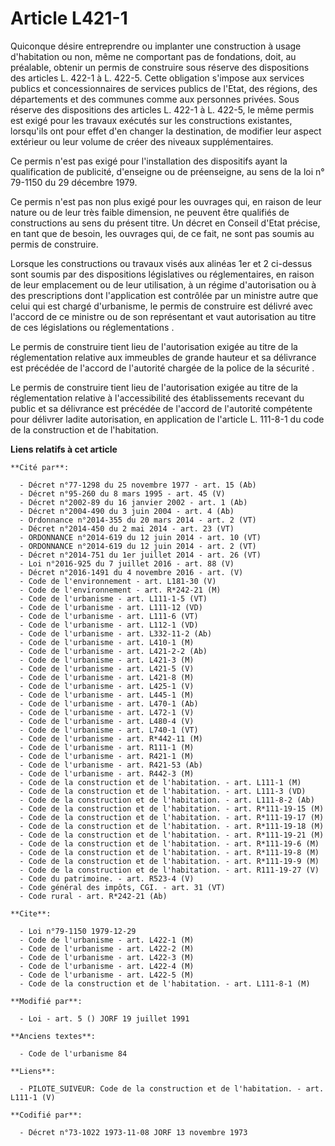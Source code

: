 # Article L421-1

Quiconque désire entreprendre ou implanter une construction à usage d'habitation ou non, même ne comportant pas de
fondations, doit, au préalable, obtenir un permis de construire sous réserve des dispositions des articles L. 422-1 à L.
422-5. Cette obligation s'impose aux services publics et concessionnaires de services publics de l'Etat, des régions, des
départements et des communes comme aux personnes privées. Sous réserve des dispositions des articles L. 422-1 à L. 422-5, le
même permis est exigé pour les travaux exécutés sur les constructions existantes, lorsqu'ils ont pour effet d'en changer la
destination, de modifier leur aspect extérieur ou leur volume de créer des niveaux supplémentaires.

Ce permis n'est pas exigé pour l'installation des dispositifs ayant la qualification de publicité, d'enseigne ou de
préenseigne, au sens de la loi n° 79-1150 du 29 décembre 1979.

Ce permis n'est pas non plus exigé pour les ouvrages qui, en raison de leur nature ou de leur très faible dimension, ne
peuvent être qualifiés de constructions au sens du présent titre. Un décret en Conseil d'Etat précise, en tant que de besoin,
les ouvrages qui, de ce fait, ne sont pas soumis au permis de construire.

Lorsque les constructions ou travaux visés aux alinéas 1er et 2 ci-dessus sont soumis par des dispositions législatives ou
réglementaires, en raison de leur emplacement ou de leur utilisation, à un régime d'autorisation ou à des prescriptions dont
l'application est contrôlée par un ministre autre que celui qui est chargé d'urbanisme, le permis de construire est délivré
avec l'accord de ce ministre ou de son représentant et vaut autorisation au titre de ces législations ou réglementations .

Le permis de construire tient lieu de l'autorisation exigée au titre de la réglementation relative aux immeubles de grande
hauteur et sa délivrance est précédée de l'accord de l'autorité chargée de la police de la sécurité .

Le permis de construire tient lieu de l'autorisation exigée au titre de la réglementation relative à l'accessibilité des
établissements recevant du public et sa délivrance est précédée de l'accord de l'autorité compétente pour délivrer ladite
autorisation, en application de l'article L. 111-8-1 du code de la construction et de l'habitation.

**Liens relatifs à cet article**

	**Cité par**:

	  - Décret n°77-1298 du 25 novembre 1977 - art. 15 (Ab)
	  - Décret n°95-260 du 8 mars 1995 - art. 45 (V)
	  - Décret n°2002-89 du 16 janvier 2002 - art. 1 (Ab)
	  - Décret n°2004-490 du 3 juin 2004 - art. 4 (Ab)
	  - Ordonnance n°2014-355 du 20 mars 2014 - art. 2 (VT)
	  - Décret n°2014-450 du 2 mai 2014 - art. 23 (VT)
	  - ORDONNANCE n°2014-619 du 12 juin 2014 - art. 10 (VT)
	  - ORDONNANCE n°2014-619 du 12 juin 2014 - art. 2 (VT)
	  - Décret n°2014-751 du 1er juillet 2014 - art. 26 (VT)
	  - Loi n°2016-925 du 7 juillet 2016 - art. 88 (V)
	  - Décret n°2016-1491 du 4 novembre 2016 - art. (V)
	  - Code de l'environnement - art. L181-30 (V)
	  - Code de l'environnement - art. R*242-21 (M)
	  - Code de l'urbanisme - art. L111-1-5 (VT)
	  - Code de l'urbanisme - art. L111-12 (VD)
	  - Code de l'urbanisme - art. L111-6 (VT)
	  - Code de l'urbanisme - art. L112-1 (VD)
	  - Code de l'urbanisme - art. L332-11-2 (Ab)
	  - Code de l'urbanisme - art. L410-1 (M)
	  - Code de l'urbanisme - art. L421-2-2 (Ab)
	  - Code de l'urbanisme - art. L421-3 (M)
	  - Code de l'urbanisme - art. L421-5 (V)
	  - Code de l'urbanisme - art. L421-8 (M)
	  - Code de l'urbanisme - art. L425-1 (V)
	  - Code de l'urbanisme - art. L445-1 (M)
	  - Code de l'urbanisme - art. L470-1 (Ab)
	  - Code de l'urbanisme - art. L472-1 (V)
	  - Code de l'urbanisme - art. L480-4 (V)
	  - Code de l'urbanisme - art. L740-1 (VT)
	  - Code de l'urbanisme - art. R*442-11 (M)
	  - Code de l'urbanisme - art. R111-1 (M)
	  - Code de l'urbanisme - art. R421-1 (M)
	  - Code de l'urbanisme - art. R421-53 (Ab)
	  - Code de l'urbanisme - art. R442-3 (M)
	  - Code de la construction et de l'habitation. - art. L111-1 (M)
	  - Code de la construction et de l'habitation. - art. L111-3 (VD)
	  - Code de la construction et de l'habitation. - art. L111-8-2 (Ab)
	  - Code de la construction et de l'habitation. - art. R*111-19-15 (M)
	  - Code de la construction et de l'habitation. - art. R*111-19-17 (M)
	  - Code de la construction et de l'habitation. - art. R*111-19-18 (M)
	  - Code de la construction et de l'habitation. - art. R*111-19-21 (M)
	  - Code de la construction et de l'habitation. - art. R*111-19-6 (M)
	  - Code de la construction et de l'habitation. - art. R*111-19-8 (M)
	  - Code de la construction et de l'habitation. - art. R*111-19-9 (M)
	  - Code de la construction et de l'habitation. - art. R111-19-27 (V)
	  - Code du patrimoine. - art. R523-4 (V)
	  - Code général des impôts, CGI. - art. 31 (VT)
	  - Code rural - art. R*242-21 (Ab)

	**Cite**:

	  - Loi n°79-1150 1979-12-29
	  - Code de l'urbanisme - art. L422-1 (M)
	  - Code de l'urbanisme - art. L422-2 (M)
	  - Code de l'urbanisme - art. L422-3 (M)
	  - Code de l'urbanisme - art. L422-4 (M)
	  - Code de l'urbanisme - art. L422-5 (M)
	  - Code de la construction et de l'habitation. - art. L111-8-1 (M)

	**Modifié par**:

	  - Loi - art. 5 () JORF 19 juillet 1991

	**Anciens textes**:

	  - Code de l'urbanisme 84

	**Liens**:

	  - PILOTE_SUIVEUR: Code de la construction et de l'habitation. - art. L111-1 (V)

	**Codifié par**:

	  - Décret n°73-1022 1973-11-08 JORF 13 novembre 1973
